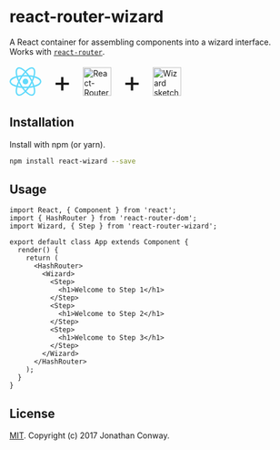 # react-router-wizard

A React container for assembling components into a wizard interface. Works with [`react-router`](https://github.com/ReactTraining/react-router).

<div>
  <img style="display:inline-block;vertical-align:middle" src="data:image/svg+xml;base64,PHN2ZyB4bWxucz0iaHR0cDovL3d3dy53My5vcmcvMjAwMC9zdmciIHZpZXdCb3g9Ii0xMS41IC0xMC4yMzE3NCAyMyAyMC40NjM0OCI+CiAgPHRpdGxlPlJlYWN0IExvZ288L3RpdGxlPgogIDxjaXJjbGUgY3g9IjAiIGN5PSIwIiByPSIyLjA1IiBmaWxsPSIjNjFkYWZiIi8+CiAgPGcgc3Ryb2tlPSIjNjFkYWZiIiBzdHJva2Utd2lkdGg9IjEiIGZpbGw9Im5vbmUiPgogICAgPGVsbGlwc2Ugcng9IjExIiByeT0iNC4yIi8+CiAgICA8ZWxsaXBzZSByeD0iMTEiIHJ5PSI0LjIiIHRyYW5zZm9ybT0icm90YXRlKDYwKSIvPgogICAgPGVsbGlwc2Ugcng9IjExIiByeT0iNC4yIiB0cmFuc2Zvcm09InJvdGF0ZSgxMjApIi8+CiAgPC9nPgo8L3N2Zz4K" alt="ReactJS logo" height="50px" />
  <span style="font-size:50px;vertical-align:middle;display:inline-block;padding:0 1rem;">+</span>
  <img style="display:inline-block;vertical-align:middle" src="https://seeklogo.com/images/R/react-router-logo-AB5BFB638F-seeklogo.com.png" alt="React-Router logo" height="50px" />
  <span style="font-size:50px;vertical-align:middle;display:inline-block;padding:0 1rem;">+</span>
  <img style="display:inline-block;vertical-align:middle" src="http://i.imgur.com/rbEzHFM.png" alt="Wizard sketch" height="50px" />
</div>

## Installation

Install with npm (or yarn).

```sh
npm install react-wizard --save
```

## Usage

```
import React, { Component } from 'react';
import { HashRouter } from 'react-router-dom';
import Wizard, { Step } from 'react-router-wizard';

export default class App extends Component {
  render() {
    return (
      <HashRouter>
        <Wizard>
          <Step>
            <h1>Welcome to Step 1</h1>
          </Step>
          <Step>
            <h1>Welcome to Step 2</h1>
          </Step>
          <Step>
            <h1>Welcome to Step 3</h1>
          </Step>
        </Wizard>
      </HashRouter>
    );
  }
}
```

## License

[MIT](LICENSE). Copyright (c) 2017 Jonathan Conway.
